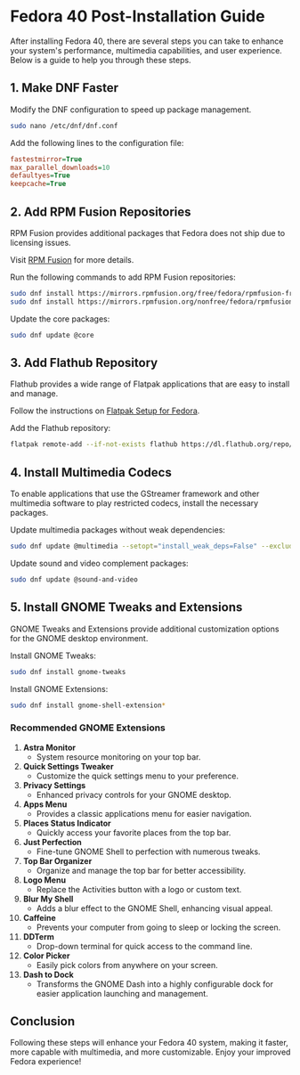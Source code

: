 
# Fedora 40 Post-Installation Guide

After installing Fedora 40, there are several steps you can take to enhance your system's performance, multimedia capabilities, and user experience. Below is a guide to help you through these steps.

## 1. Make DNF Faster

Modify the DNF configuration to speed up package management.

```sh
sudo nano /etc/dnf/dnf.conf
```

Add the following lines to the configuration file:

```ini
fastestmirror=True
max_parallel_downloads=10
defaultyes=True
keepcache=True
```

## 2. Add RPM Fusion Repositories

RPM Fusion provides additional packages that Fedora does not ship due to licensing issues.

Visit [RPM Fusion](https://rpmfusion.org/) for more details.

Run the following commands to add RPM Fusion repositories:

```sh
sudo dnf install https://mirrors.rpmfusion.org/free/fedora/rpmfusion-free-release-$(rpm -E %fedora).noarch.rpm
sudo dnf install https://mirrors.rpmfusion.org/nonfree/fedora/rpmfusion-nonfree-release-$(rpm -E %fedora).noarch.rpm
```

Update the core packages:

```sh
sudo dnf update @core
```

## 3. Add Flathub Repository

Flathub provides a wide range of Flatpak applications that are easy to install and manage.

Follow the instructions on [Flatpak Setup for Fedora](https://flatpak.org/setup/Fedora).

Add the Flathub repository:

```sh
flatpak remote-add --if-not-exists flathub https://dl.flathub.org/repo/flathub.flatpakrepo
```

## 4. Install Multimedia Codecs

To enable applications that use the GStreamer framework and other multimedia software to play restricted codecs, install the necessary packages.

Update multimedia packages without weak dependencies:

```sh
sudo dnf update @multimedia --setopt="install_weak_deps=False" --exclude=PackageKit-gstreamer-plugin
```

Update sound and video complement packages:

```sh
sudo dnf update @sound-and-video
```

## 5. Install GNOME Tweaks and Extensions

GNOME Tweaks and Extensions provide additional customization options for the GNOME desktop environment.

Install GNOME Tweaks:

```sh
sudo dnf install gnome-tweaks
```

Install GNOME Extensions:

```sh
sudo dnf install gnome-shell-extension*
```

### Recommended GNOME Extensions

1. **Astra Monitor**
   - System resource monitoring on your top bar.
2. **Quick Settings Tweaker**
   - Customize the quick settings menu to your preference.
3. **Privacy Settings**
   - Enhanced privacy controls for your GNOME desktop.
4. **Apps Menu**
   - Provides a classic applications menu for easier navigation.
5. **Places Status Indicator**
   - Quickly access your favorite places from the top bar.
6. **Just Perfection**
   - Fine-tune GNOME Shell to perfection with numerous tweaks.
7. **Top Bar Organizer**
   - Organize and manage the top bar for better accessibility.
8. **Logo Menu**
   - Replace the Activities button with a logo or custom text.
9. **Blur My Shell**
   - Adds a blur effect to the GNOME Shell, enhancing visual appeal.
10. **Caffeine**
    - Prevents your computer from going to sleep or locking the screen.
11. **DDTerm**
    - Drop-down terminal for quick access to the command line.
12. **Color Picker**
    - Easily pick colors from anywhere on your screen.
13. **Dash to Dock**
    - Transforms the GNOME Dash into a highly configurable dock for easier application launching and management.

## Conclusion

Following these steps will enhance your Fedora 40 system, making it faster, more capable with multimedia, and more customizable. Enjoy your improved Fedora experience!
